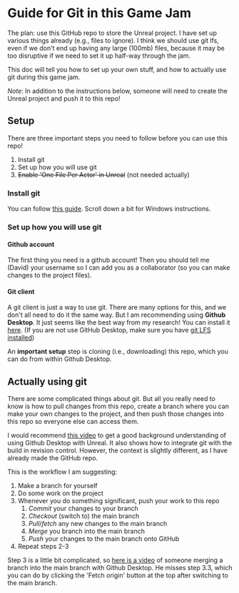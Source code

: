 # Guide for Git in this Game Jam 

The plan: use this GitHub repo to store the Unreal project. I have set up various things already (e.g., files to ignore). I think we should use git lfs, even if we don't end up having any large (100mb) files, because it may be too disruptive if we need to set it up half-way through the jam. 

This doc will tell you how to set up your own stuff, and how to actually use git during this game jam.

*Note*: In addition to the instructions below, someone will need to create the Unreal project and push it to this repo!

## Setup

There are three important steps you need to follow before you can use this repo!

1. Install git
2. Set up how you will use git
3. ~~Enable 'One File Per Actor' in Unreal~~ (not needed actually)

### Install git

You can follow [this guide](https://git-scm.com/book/en/v2/Getting-Started-Installing-Git). Scroll down a bit for Windows instructions. 

### Set up how you will use git

#### Github account

The first thing you need is a github account! Then you should tell me (David) your username so I can add you as a collaborator (so you can make changes to the project files).

#### Git client

A git client is just a way to use git. There are many options for this, and we don't all need to do it the same way. But I am recommending using **Github Desktop**. It just seems like the best way from my research! You can install it [here](https://desktop.github.com/download/). (If you are not use GitHub Desktop, make sure you have [git LFS installed](https://docs.github.com/en/repositories/working-with-files/managing-large-files/installing-git-large-file-storage))

An **important setup** step is cloning (i.e., downloading) this repo, which you can do from within Github Desktop. 


## Actually using git

There are some complicated things about git. But all you really need to know is how to pull changes from this repo, create a branch where you can make your own changes to the project, and then push those changes into this repo so everyone else can access them. 

I would recommend [this video](https://www.youtube.com/watch?v=7X0R-sa4J5Q) to get a good background understanding of using Github Desktop with Unreal. It also shows how to integrate git with the build in revision control. However, the context is slightly different, as I have already made the GitHub repo. 

This is the workflow I am suggesting:

1. Make a branch for yourself
2. Do some work on the project
3. Whenever you do something significant, push your work to this repo
    1. *Commit* your changes to your branch
    2. *Checkout* (switch to) the main branch
    3. *Pull*/*fetch* any new changes to the main branch
    4. *Merge* you branch into the main branch
    5. *Push* your changes to the main branch onto GitHub
4. Repeat steps 2-3

Step 3 is a little bit complicated, so [here is a video](https://www.youtube.com/watch?v=Btu0SuwPmz0) of someone merging a branch into the main branch with Github Desktop. He misses step 3.3, which you can do by clicking the 'Fetch origin' button at the top after switching to the main branch.

